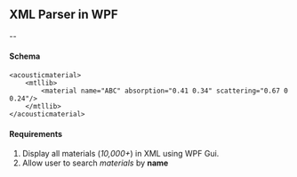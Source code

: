 ## XML Parser in WPF
--
#### Schema

```
<acousticmaterial>
    <mtllib>
        <material name="ABC" absorption="0.41 0.34" scattering="0.67 0 0.24"/>
    </mtllib>
</acousticmaterial>
```

#### Requirements

1. Display all materials (_10,000+_) in XML using WPF Gui.
2. Allow user to search _materials_ by **name**
